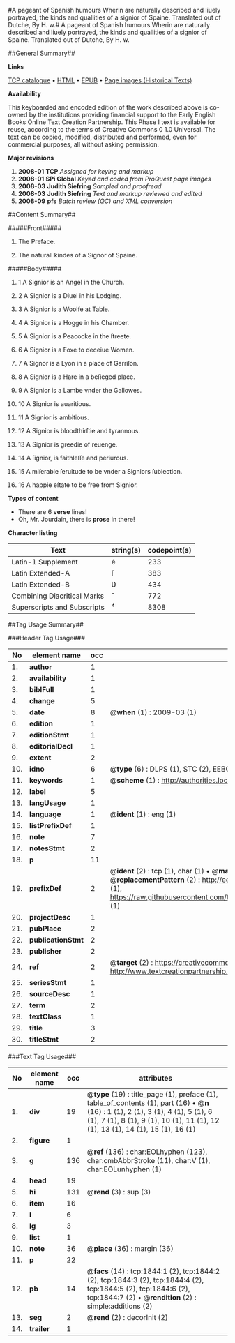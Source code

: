 #A pageant of Spanish humours Wherin are naturally described and liuely portrayed, the kinds and quallities of a signior of Spaine. Translated out of Dutche, By H. w.#
A pageant of Spanish humours Wherin are naturally described and liuely portrayed, the kinds and quallities of a signior of Spaine. Translated out of Dutche, By H. w.

##General Summary##

**Links**

[TCP catalogue](http://www.ota.ox.ac.uk/tcp/)  • 
[HTML](http://tei.it.ox.ac.uk/tcp/Texts-HTML/free/A12/A12690.html)  • 
[EPUB](http://tei.it.ox.ac.uk/tcp/Texts-EPUB/free/A12/A12690.epub) • 
[Page images (Historical Texts)](https://data.historicaltexts.jisc.ac.uk/view?pubId=eebo-99837518e&pageId=eebo-99837518e-1844-1)

**Availability**

This keyboarded and encoded edition of the
	       work described above is co-owned by the institutions
	       providing financial support to the Early English Books
	       Online Text Creation Partnership. This Phase I text is
	       available for reuse, according to the terms of Creative
	       Commons 0 1.0 Universal. The text can be copied,
	       modified, distributed and performed, even for
	       commercial purposes, all without asking permission.

**Major revisions**

1. __2008-01__ __TCP__ *Assigned for keying and markup*
1. __2008-01__ __SPi Global__ *Keyed and coded from ProQuest page images*
1. __2008-03__ __Judith Siefring__ *Sampled and proofread*
1. __2008-03__ __Judith Siefring__ *Text and markup reviewed and edited*
1. __2008-09__ __pfs__ *Batch review (QC) and XML conversion*

##Content Summary##

#####Front#####

1. The Preface.

1. The naturall kindes of a Signor of Spaine.

#####Body#####

1. 1 A Signior is an Angel in the Church.

1. 2 A Signior is a Diuel in his Lodging.

1. 3 A Signior is a Woolfe at Table.

1. 4 A Signior is a Hogge in his Chamber.

1. 5 A Signior is a Peacocke in the ſtreete.

1. 6 A Signior is a Foxe to deceiue Women.

1. 7 A Signor is a Lyon in a place of Garriſon.

1. 8 A Signior is a Hare in a beſieged place.

1. 9 A Signior is a Lambe vnder the Gallowes.

1. 10 A Signior is auaritious.

1. 11 A Signior is ambitious.

1. 12 A Signior is bloodthirſtie and tyrannous.

1. 13 A Signior is greedie of reuenge.

1. 14 A ſignior, is faithleſſe and periurous.

1. 15 A miſerable ſeruitude to be vnder a Signiors ſubiection.

1. 16 A happie eſtate to be free from Signior.

**Types of content**

  * There are 6 **verse** lines!
  * Oh, Mr. Jourdain, there is **prose** in there!

**Character listing**


|Text|string(s)|codepoint(s)|
|---|---|---|
|Latin-1 Supplement|é|233|
|Latin Extended-A|ſ|383|
|Latin Extended-B|Ʋ|434|
|Combining             Diacritical Marks|̄|772|
|Superscripts             and Subscripts|⁴|8308|

##Tag Usage Summary##

###Header Tag Usage###

|No|element name|occ|attributes|
|---|---|---|---|
|1.|__author__|1||
|2.|__availability__|1||
|3.|__biblFull__|1||
|4.|__change__|5||
|5.|__date__|8| @__when__ (1) : 2009-03 (1)|
|6.|__edition__|1||
|7.|__editionStmt__|1||
|8.|__editorialDecl__|1||
|9.|__extent__|2||
|10.|__idno__|6| @__type__ (6) : DLPS (1), STC (2), EEBO-CITATION (1), PROQUEST (1), VID (1)|
|11.|__keywords__|1| @__scheme__ (1) : http://authorities.loc.gov/ (1)|
|12.|__label__|5||
|13.|__langUsage__|1||
|14.|__language__|1| @__ident__ (1) : eng (1)|
|15.|__listPrefixDef__|1||
|16.|__note__|7||
|17.|__notesStmt__|2||
|18.|__p__|11||
|19.|__prefixDef__|2| @__ident__ (2) : tcp (1), char (1)  •  @__matchPattern__ (2) : ([0-9\-]+):([0-9IVX]+) (1), (.+) (1)  •  @__replacementPattern__ (2) : http://eebo.chadwyck.com/downloadtiff?vid=$1&page=$2 (1), https://raw.githubusercontent.com/textcreationpartnership/Texts/master/tcpchars.xml#$1 (1)|
|20.|__projectDesc__|1||
|21.|__pubPlace__|2||
|22.|__publicationStmt__|2||
|23.|__publisher__|2||
|24.|__ref__|2| @__target__ (2) : https://creativecommons.org/publicdomain/zero/1.0/ (1), http://www.textcreationpartnership.org/docs/. (1)|
|25.|__seriesStmt__|1||
|26.|__sourceDesc__|1||
|27.|__term__|2||
|28.|__textClass__|1||
|29.|__title__|3||
|30.|__titleStmt__|2||


###Text Tag Usage###

|No|element name|occ|attributes|
|---|---|---|---|
|1.|__div__|19| @__type__ (19) : title_page (1), preface (1), table_of_contents (1), part (16)  •  @__n__ (16) : 1 (1), 2 (1), 3 (1), 4 (1), 5 (1), 6 (1), 7 (1), 8 (1), 9 (1), 10 (1), 11 (1), 12 (1), 13 (1), 14 (1), 15 (1), 16 (1)|
|2.|__figure__|1||
|3.|__g__|136| @__ref__ (136) : char:EOLhyphen (123), char:cmbAbbrStroke (11), char:V (1), char:EOLunhyphen (1)|
|4.|__head__|19||
|5.|__hi__|131| @__rend__ (3) : sup (3)|
|6.|__item__|16||
|7.|__l__|6||
|8.|__lg__|3||
|9.|__list__|1||
|10.|__note__|36| @__place__ (36) : margin (36)|
|11.|__p__|22||
|12.|__pb__|14| @__facs__ (14) : tcp:1844:1 (2), tcp:1844:2 (2), tcp:1844:3 (2), tcp:1844:4 (2), tcp:1844:5 (2), tcp:1844:6 (2), tcp:1844:7 (2)  •  @__rendition__ (2) : simple:additions (2)|
|13.|__seg__|2| @__rend__ (2) : decorInit (2)|
|14.|__trailer__|1||
